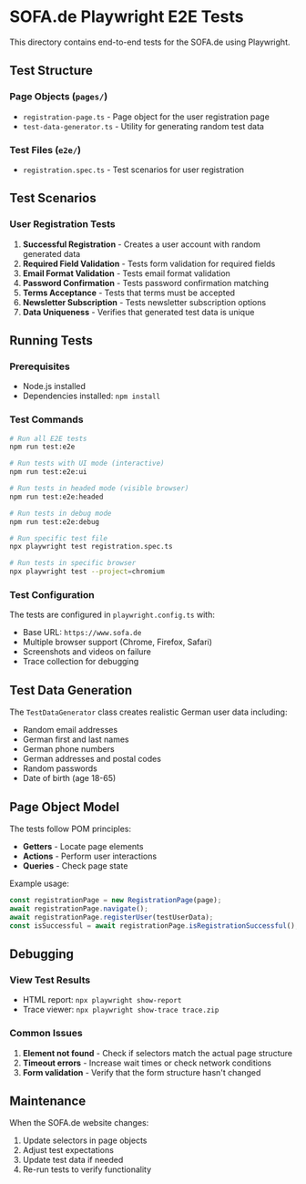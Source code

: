 # SOFA.de Playwright E2E Tests

This directory contains end-to-end tests for the SOFA.de using Playwright.

## Test Structure

### Page Objects (`pages/`)

- `registration-page.ts` - Page object for the user registration page
- `test-data-generator.ts` - Utility for generating random test data

### Test Files (`e2e/`)

- `registration.spec.ts` - Test scenarios for user registration

## Test Scenarios

### User Registration Tests

1. **Successful Registration** - Creates a user account with random generated data
2. **Required Field Validation** - Tests form validation for required fields
3. **Email Format Validation** - Tests email format validation
4. **Password Confirmation** - Tests password confirmation matching
5. **Terms Acceptance** - Tests that terms must be accepted
6. **Newsletter Subscription** - Tests newsletter subscription options
7. **Data Uniqueness** - Verifies that generated test data is unique

## Running Tests

### Prerequisites

- Node.js installed
- Dependencies installed: `npm install`

### Test Commands

```bash
# Run all E2E tests
npm run test:e2e

# Run tests with UI mode (interactive)
npm run test:e2e:ui

# Run tests in headed mode (visible browser)
npm run test:e2e:headed

# Run tests in debug mode
npm run test:e2e:debug

# Run specific test file
npx playwright test registration.spec.ts

# Run tests in specific browser
npx playwright test --project=chromium
```

### Test Configuration

The tests are configured in `playwright.config.ts` with:

- Base URL: `https://www.sofa.de`
- Multiple browser support (Chrome, Firefox, Safari)
- Screenshots and videos on failure
- Trace collection for debugging

## Test Data Generation

The `TestDataGenerator` class creates realistic German user data including:

- Random email addresses
- German first and last names
- German phone numbers
- German addresses and postal codes
- Random passwords
- Date of birth (age 18-65)

## Page Object Model

The tests follow POM principles:

- **Getters** - Locate page elements
- **Actions** - Perform user interactions
- **Queries** - Check page state

Example usage:

```typescript
const registrationPage = new RegistrationPage(page);
await registrationPage.navigate();
await registrationPage.registerUser(testUserData);
const isSuccessful = await registrationPage.isRegistrationSuccessful();
```

## Debugging

### View Test Results

- HTML report: `npx playwright show-report`
- Trace viewer: `npx playwright show-trace trace.zip`

### Common Issues

1. **Element not found** - Check if selectors match the actual page structure
2. **Timeout errors** - Increase wait times or check network conditions
3. **Form validation** - Verify that the form structure hasn't changed

## Maintenance

When the SOFA.de website changes:

1. Update selectors in page objects
2. Adjust test expectations
3. Update test data if needed
4. Re-run tests to verify functionality
